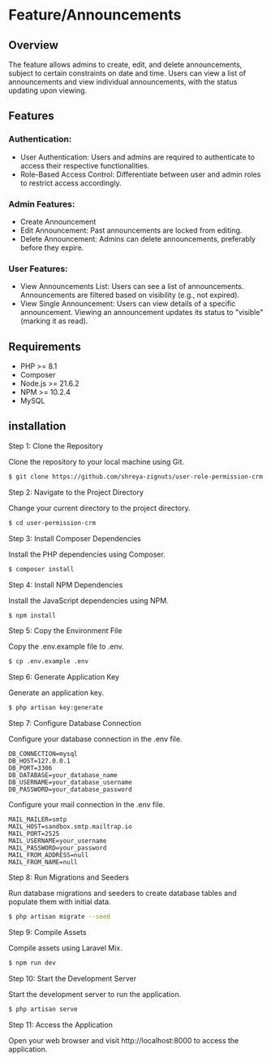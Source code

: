 # **Feature/Announcements**

## Overview

The feature allows admins to create, edit, and delete announcements, subject to certain constraints on date and time. Users can view a list of announcements and view individual announcements, with the status updating upon viewing.

## Features

### Authentication:
- User Authentication: Users and admins are required to authenticate to access their respective functionalities.
- Role-Based Access Control: Differentiate between user and admin roles to restrict access accordingly.

### Admin Features:
- Create Announcement
- Edit Announcement:
    Past announcements are locked from editing.
- Delete Announcement:
    Admins can delete announcements, preferably before they expire.

### User Features:
- View Announcements List:
        Users can see a list of announcements.
        Announcements are filtered based on visibility (e.g., not expired).
- View Single Announcement:
        Users can view details of a specific announcement.
        Viewing an announcement updates its status to "visible" (marking it as read).

## Requirements

- PHP >= 8.1
- Composer
- Node.js >= 21.6.2
- NPM >= 10.2.4
- MySQL

## installation

Step 1: Clone the Repository

Clone the repository to your local machine using Git.

```bash
$ git clone https://github.com/shreya-zignuts/user-role-permission-crm.git
```

Step 2: Navigate to the Project Directory

Change your current directory to the project directory.

```bash
$ cd user-permission-crm
```

Step 3: Install Composer Dependencies

Install the PHP dependencies using Composer.

```bash
$ composer install
```

Step 4: Install NPM Dependencies

Install the JavaScript dependencies using NPM.

```bash
$ npm install
```

Step 5: Copy the Environment File

Copy the .env.example file to .env.

```bash
$ cp .env.example .env
```

Step 6: Generate Application Key

Generate an application key.

```bash
$ php artisan key:generate
```

Step 7: Configure Database Connection

Configure your database connection in the .env file.

```make
DB_CONNECTION=mysql
DB_HOST=127.0.0.1
DB_PORT=3306
DB_DATABASE=your_database_name
DB_USERNAME=your_database_username
DB_PASSWORD=your_database_password
```

Configure your mail connection in the .env file.

```make
MAIL_MAILER=smtp
MAIL_HOST=sandbox.smtp.mailtrap.io
MAIL_PORT=2525
MAIL_USERNAME=your_username
MAIL_PASSWORD=your_password
MAIL_FROM_ADDRESS=null
MAIL_FROM_NAME=null
```

Step 8: Run Migrations and Seeders

Run database migrations and seeders to create database tables and populate them with initial data.

```bash
$ php artisan migrate --seed
```

Step 9: Compile Assets

Compile assets using Laravel Mix.

```bash
$ npm run dev
```

Step 10: Start the Development Server

Start the development server to run the application.

```bash
$ php artisan serve
```

Step 11: Access the Application

Open your web browser and visit http://localhost:8000 to access the application.
